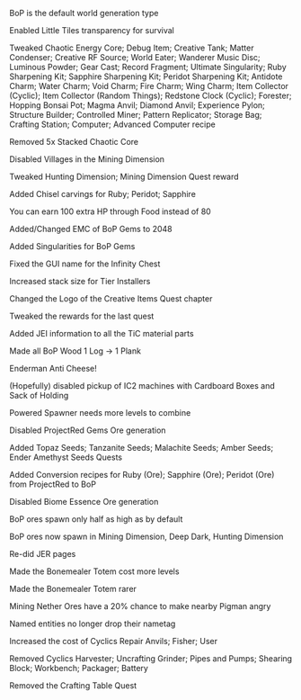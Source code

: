 BoP is the default world generation type

Enabled Little Tiles transparency for survival

Tweaked Chaotic Energy Core; Debug Item; Creative Tank; Matter Condenser; Creative RF Source; World Eater; Wanderer Music Disc; Luminous Powder; Gear Cast; Record Fragment; Ultimate Singularity; Ruby Sharpening Kit; Sapphire Sharpening Kit; Peridot Sharpening Kit; Antidote Charm; Water Charm; Void Charm; Fire Charm; Wing Charm; Item Collector (Cyclic); Item Collector (Random Things); Redstone Clock (Cyclic); Forester; Hopping Bonsai Pot; Magma Anvil; Diamond Anvil; Experience Pylon; Structure Builder; Controlled Miner; Pattern Replicator; Storage Bag; Crafting Station; Computer; Advanced Computer recipe

Removed 5x Stacked Chaotic Core

Disabled Villages in the Mining Dimension

Tweaked Hunting Dimension; Mining Dimension Quest reward

Added Chisel carvings for Ruby; Peridot; Sapphire

You can earn 100 extra HP through Food instead of 80

Added/Changed EMC of BoP Gems to 2048

Added Singularities for BoP Gems

Fixed the GUI name for the Infinity Chest

Increased stack size for Tier Installers

Changed the Logo of the Creative Items Quest chapter

Tweaked the rewards for the last quest

Added JEI information to all the TiC material parts

Made all BoP Wood 1 Log -> 1 Plank

Enderman Anti Cheese!

(Hopefully) disabled pickup of IC2 machines with Cardboard Boxes and Sack of Holding

Powered Spawner needs more levels to combine

Disabled ProjectRed Gems Ore generation

Added Topaz Seeds; Tanzanite Seeds; Malachite Seeds; Amber Seeds; Ender Amethyst Seeds Quests

Added Conversion recipes for Ruby (Ore); Sapphire (Ore); Peridot (Ore) from ProjectRed to BoP

Disabled Biome Essence Ore generation

BoP ores spawn only half as high as by default

BoP ores now spawn in Mining Dimension, Deep Dark, Hunting Dimension

Re-did JER pages

Made the Bonemealer Totem cost more levels

Made the Bonemealer Totem rarer

Mining Nether Ores have a 20% chance to make nearby Pigman angry

Named entities no longer drop their nametag

Increased the cost of Cyclics Repair Anvils; Fisher; User

Removed Cyclics Harvester; Uncrafting Grinder; Pipes and Pumps; Shearing Block; Workbench; Packager; Battery

Removed the Crafting Table Quest
